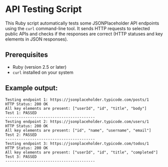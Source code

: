 # API Testing Script

This Ruby script automatically tests some JSONPlaceholder API endpoints using the `curl` command-line tool. It sends HTTP requests to selected public APIs and checks if the responses are correct (HTTP statuses and key elements in JSON responses).

## Prerequisites

- Ruby (version 2.5 or later)
- `curl` installed on your system

## Example output:

```
Testing endpoint 1: https://jsonplaceholder.typicode.com/posts/1
HTTP Status: 200 OK
All key elements are present: ["userId", "id", "title", "body"]
Test 1: PASSED
----------------------------------------
Testing endpoint 2: https://jsonplaceholder.typicode.com/users/1
HTTP Status: 200 OK
All key elements are present: ["id", "name", "username", "email"]
Test 2: PASSED
----------------------------------------
Testing endpoint 3: https://jsonplaceholder.typicode.com/todos/1
HTTP Status: 200 OK
All key elements are present: ["userId", "id", "title", "completed"]
Test 3: PASSED
----------------------------------------
```
